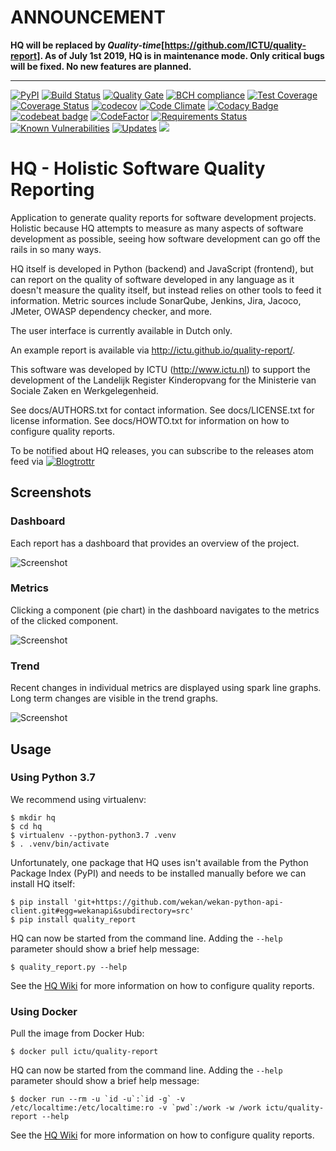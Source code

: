 ANNOUNCEMENT
============

**HQ will be replaced by *Quality-time*[https://github.com/ICTU/quality-report]. As of July 1st 2019, HQ is in maintenance mode. Only critical bugs will be fixed. No new features are planned.**

---

[![PyPI](https://img.shields.io/pypi/v/quality_report.svg)](https://pypi.python.org/pypi/quality_report)
[![Build Status](https://travis-ci.org/ICTU/quality-report.png?branch=master)](https://travis-ci.org/ICTU/quality-report)
[![Quality Gate](https://sonarcloud.io/api/project_badges/measure?project=nl.ictu%3Ahq&metric=alert_status)](https://sonarcloud.io/dashboard?id=nl.ictu%3Ahq)
[![BCH compliance](https://bettercodehub.com/edge/badge/ICTU/quality-report?branch=master)](https://bettercodehub.com/)
[![Test Coverage](https://codeclimate.com/github/ICTU/quality-report/badges/coverage.svg)](https://codeclimate.com/github/ICTU/quality-report/coverage)
[![Coverage Status](https://coveralls.io/repos/github/ICTU/quality-report/badge.png?branch=master)](https://coveralls.io/github/ICTU/quality-report?branch=master)
[![codecov](https://codecov.io/gh/ICTU/quality-report/branch/master/graph/badge.svg)](https://codecov.io/gh/ICTU/quality-report)
[![Code Climate](https://codeclimate.com/github/ICTU/quality-report/badges/gpa.svg)](https://codeclimate.com/github/ICTU/quality-report)
[![Codacy Badge](https://api.codacy.com/project/badge/Grade/90b2d74043284cdda06aecc442182946)](https://www.codacy.com/app/frank_10/quality-report?utm_source=github.com&amp;utm_medium=referral&amp;utm_content=ICTU/quality-report&amp;utm_campaign=Badge_Grade)
[![codebeat badge](https://codebeat.co/badges/cbffeefc-5efb-41c4-88e1-30a0fc7dd249)](https://codebeat.co/projects/github-com-ictu-quality-report)
[![CodeFactor](https://www.codefactor.io/repository/github/ictu/quality-report/badge)](https://www.codefactor.io/repository/github/ictu/quality-report)
[![Requirements Status](https://requires.io/github/ICTU/quality-report/requirements.svg?branch=master)](https://requires.io/github/ICTU/quality-report/requirements/?branch=master)
[![Known Vulnerabilities](https://snyk.io/test/github/ictu/quality-report/badge.svg?targetFile=backend%2Frequirements.txt)](https://snyk.io/test/github/ictu/quality-report?targetFile=backend%2Frequirements.txt)
[![Updates](https://pyup.io/repos/github/ICTU/quality-report/shield.svg)](https://pyup.io/repos/github/ICTU/quality-report/)
[![](https://images.microbadger.com/badges/image/ictu/quality-report.svg)](https://microbadger.com/images/ictu/quality-report "Get your own image badge on microbadger.com")

HQ - Holistic Software Quality Reporting
========================================

Application  to generate quality reports for software development projects.
Holistic because HQ attempts to measure as many aspects of software development as
possible, seeing how software development can go off the rails in so many ways.

HQ itself is developed in Python (backend) and JavaScript (frontend), but can report on the quality of software
developed in any language as it doesn't measure the quality itself, but instead
relies on other tools to feed it information. Metric sources include SonarQube, Jenkins,
Jira, Jacoco, JMeter, OWASP dependency checker, and more.

The user interface is currently available in Dutch only.

An example report is available via http://ictu.github.io/quality-report/.

This software was developed by ICTU (http://www.ictu.nl) to support the
development of the Landelijk Register Kinderopvang for the Ministerie van
Sociale Zaken en Werkgelegenheid.

See docs/AUTHORS.txt for contact information.
See docs/LICENSE.txt for license information.
See docs/HOWTO.txt for information on how to configure quality reports.

To be notified about HQ releases, you can subscribe to the releases atom feed via
[![Blogtrottr](https://blogtrottr.com/images/icons/blogtrottr-button-91x17px.gif)](https://blogtrottr.com/?subscribe=https://github.com/ICTU/quality-report/releases.atom)

Screenshots
-----------

### Dashboard

Each report has a dashboard that provides an overview of the project.

![Screenshot](docs/screenshot.png)

### Metrics

Clicking a component (pie chart) in the dashboard navigates to the metrics of the clicked component.

![Screenshot](docs/screenshot2.png)

### Trend

Recent changes in individual metrics are displayed using spark line graphs.
Long term changes are visible in the trend graphs.

![Screenshot](docs/screenshot3.png)

Usage
-----

### Using Python 3.7

We recommend using virtualenv:

```console
$ mkdir hq
$ cd hq
$ virtualenv --python-python3.7 .venv
$ . .venv/bin/activate
```

Unfortunately, one package that HQ uses isn't available from the Python Package Index (PyPI) and needs to be installed manually before we can install HQ itself:
```console
$ pip install 'git+https://github.com/wekan/wekan-python-api-client.git#egg=wekanapi&subdirectory=src'
$ pip install quality_report
```

HQ can now be started from the command line. Adding the `--help` parameter should show a brief help message:

```console
$ quality_report.py --help
```

See the [HQ Wiki](https://github.com/ICTU/quality-report/wiki) for more information on how to configure quality reports.

### Using Docker

Pull the image from Docker Hub:

```console
$ docker pull ictu/quality-report
```

HQ can now be started from the command line. Adding the `--help` parameter should show a brief help message:

```console
$ docker run --rm -u `id -u`:`id -g` -v /etc/localtime:/etc/localtime:ro -v `pwd`:/work -w /work ictu/quality-report --help 
```

See the [HQ Wiki](https://github.com/ICTU/quality-report/wiki) for more information on how to configure quality reports.

